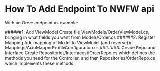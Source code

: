 # How To Add Endpoint To NWFW api

With an Order endpoint as example:

######1. Add ViewModel
Create file ViewModels/OrderViewModel.cs, bringing in what fields you want from Models/Order.cs
######2. Register Mapping
Add mapping of Model to ViewModel (and reverse) in Mappings/AutoMapperProfileConfiguration.cs
######3. Create Repo and Interface
Create Repositories/Interfaces/IOrderRepo.cs which defines the methods you need for the Controller, and then Repositories/OrderRepo.cs which implements these methods.